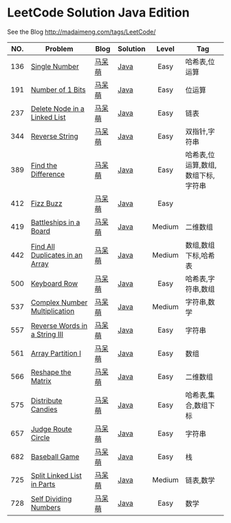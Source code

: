# LeetCode Solution Java Edition
See the Blog
http://madaimeng.com/tags/LeetCode/

|NO.|Problem|Blog|Solution|Level|Tag|
|---|-------|----|--------|:---:|---|
|136|[Single Number](https://leetcode.com/problems/single-number/description/)|[马呆萌](http://madaimeng.com/article/LeetCode.136.SingleNumber/)|[Java](https://github.com/masikkk/leetcode-java/tree/master/problems/_136_SingleNumber)|Easy|哈希表,位运算|
|191|[Number of 1 Bits](https://leetcode.com/problems/number-of-1-bits/description/)|[马呆萌](http://madaimeng.com/article/LeetCode.191.NumberOf1Bits/)|[Java](https://github.com/masikkk/leetcode-java/tree/master/problems/_191_NumberOf1Bits)|Easy|位运算|
|237|[Delete Node in a Linked List](https://leetcode.com/problems/delete-node-in-a-linked-list/description/)|[马呆萌](http://madaimeng.com/article/LeetCode.237.DeleteNodeInLinkedList/)|[Java](https://github.com/masikkk/leetcode-java/tree/master/problems/_237_DeleteNodeInALinkedList)|Easy|链表|
|344|[Reverse String](https://leetcode.com/problems/reverse-string/description/)|[马呆萌](http://madaimeng.com/article/LeetCode.344.ReverseString/)|[Java](https://github.com/masikkk/leetcode-java/tree/master/problems/_344_ReverseString)|Easy|双指针,字符串|
|389|[Find the Difference](https://leetcode.com/problems/find-the-difference/description/)|[马呆萌](http://madaimeng.com/article/LeetCode.389.FindTheDifference/)|[Java](https://github.com/masikkk/leetcode-java/tree/master/problems/_389_FindTheDifference)|Easy|哈希表,位运算,数组,数组下标,字符串|
|412|[Fizz Buzz](https://leetcode.com/problems/fizz-buzz/description/)|[马呆萌](http://madaimeng.com/article/LeetCode.412.FizzBuzz/)|[Java](https://github.com/masikkk/leetcode-java/tree/master/problems/_412_FizzBuzz)|Easy||
|419|[Battleships in a Board](https://leetcode.com/problems/battleships-in-a-board/description/)|[马呆萌](http://madaimeng.com/article/LeetCode.419.BattleshipsInBoard/)|[Java](https://github.com/masikkk/leetcode-java/tree/master/problems/_419_BattleshipsInBoard)|Medium|二维数组|
|442|[Find All Duplicates in an Array](https://leetcode.com/problems/find-all-duplicates-in-an-array/description/)|[马呆萌](http://madaimeng.com/article/LeetCode.442.FindAllDuplicatesInArray/)|[Java](https://github.com/masikkk/leetcode-java/tree/master/problems/_442_FindAllDuplicatesInArray)|Medium|数组,数组下标,哈希表|
|500|[Keyboard Row](https://leetcode.com/problems/keyboard-row/description/)|[马呆萌](http://madaimeng.com/article/LeetCode.500.KeyboardRow/)|[Java](https://github.com/masikkk/leetcode-java/tree/master/problems/_500_KeyboardRow)|Easy|哈希表,字符串,数组|
|537|[Complex Number Multiplication](https://leetcode.com/problems/complex-number-multiplication/description/)|[马呆萌](http://madaimeng.com/article/LeetCode.537.ComplexNumberMultiplication/)|[Java](https://github.com/masikkk/leetcode-java/tree/master/problems/_537_ComplexNumberMultiplication)|Medium|字符串,数学|
|557|[Reverse Words in a String III](https://leetcode.com/problems/reverse-words-in-a-string-iii/description/)|[马呆萌](http://madaimeng.com/article/LeetCode.557.ReverseWordsInString3/)|[Java](https://github.com/masikkk/leetcode-java/tree/master/problems/_557_ReverseWordsInString3)|Easy|字符串|
|561|[Array Partition I](https://leetcode.com/problems/array-partition-i/description/)|[马呆萌](http://madaimeng.com/article/LeetCode.561.ArrayPartition1/)|[Java](https://github.com/masikkk/leetcode-java/tree/master/problems/_561_ArrayPartition1)|Easy|数组|
|566|[Reshape the Matrix](https://leetcode.com/problems/reshape-the-matrix/description/)|[马呆萌](http://madaimeng.com/article/LeetCode.566.ReshapeTheMatrix/)|[Java](https://github.com/masikkk/leetcode-java/tree/master/problems/_566_ReshapeTheMatrix)|Easy|二维数组|
|575|[Distribute Candies](https://leetcode.com/problems/distribute-candies/description/)|[马呆萌](http://madaimeng.com/article/LeetCode.575.DistributeCandies/)|[Java](https://github.com/masikkk/leetcode-java/tree/master/problems/_575_DistributeCandies)|Easy|哈希表,集合,数组下标|
|657|[Judge Route Circle](https://leetcode.com/problems/judge-route-circle/description/)|[马呆萌](http://madaimeng.com/article/LeetCode.657.JudgeRouteCircle/)|[Java](https://github.com/masikkk/leetcode-java/tree/master/problems/_657_JudgeRouteCircle)|Easy|字符串|
|682|[Baseball Game](https://leetcode.com/problems/baseball-game/description/)|[马呆萌](http://madaimeng.com/article/LeetCode.682.BaseballGame/)|[Java](https://github.com/masikkk/leetcode-java/tree/master/problems/_682_BaseballGame)|Easy|栈|
|725|[Split Linked List in Parts](https://leetcode.com/problems/split-linked-list-in-parts/description/)|[马呆萌](http://madaimeng.com/article/LeetCode.725.SplitLinkedListInParts/)|[Java](https://github.com/masikkk/leetcode-java/tree/master/problems/_725_SplitLinkedListInParts)|Medium|链表,数学|
|728|[Self Dividing Numbers](https://leetcode.com/problems/self-dividing-numbers/description/)|[马呆萌](http://madaimeng.com/article/LeetCode.728.SelfDividingNumbers/)|[Java](https://github.com/masikkk/leetcode-java/tree/master/problems/_728_SelfDividingNumbers)|Easy|数学|

